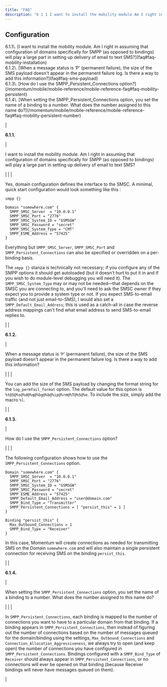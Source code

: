 ```yaml
---
title: "FAQ"
description: "6 1 1 I want to install the mobility module Am I right in assuming that configuration of domains specifically for SMPP as opposed to bindings will play a large part in setting up delivery of email to text SMS 6 1 2 When a message status is P permanent..."
---
```



## <a name="faq-mobility1"></a> Configuration

<a name="idp179488"></a> 

<dl>

<dt>6.1.1\. [I want to install the mobility module. Am I right in assuming that configuration of domains specifically for SMPP (as opposed to bindings) will play a large part in setting up delivery of email to text SMS?](faq#faq-mobility-installation)</dt>

<dt>6.1.2\. [When a message status is ‘P’ (permanent failure), the size of the SMS payload doesn't appear in the permanent failure log. Is there a way to add this information?](faq#faq-sms-payload)</dt>

<dt>6.1.3\. [How do I use the SMPP_Persistent_Connections option?](/momentum/mobile/mobile-reference/mobile-reference-faq#faq-mobility-persistent)</dt>

<dt>6.1.4\. [When setting the SMPP_Persistent_Connections option, you set the name of a binding to a number. What does the number assigned to this name do?](/momentum/mobile/mobile-reference/mobile-reference-faq#faq-mobility-persistent-number)</dt>

</dl>

| <a name="faq-mobility-installation"></a> <a name="idp1310080"></a> 

**6.1.1.**

 | 

I want to install the mobility module. Am I right in assuming that configuration of domains specifically for SMPP (as opposed to bindings) will play a large part in setting up delivery of email to text SMS?

 |
|  | 

Yes, domain configuration defines the interface to the SMSC. A minimal, quick start configuration would look something like this :

```
smpp {}

Domain "somewhere.com" {
  SMPP_SMSC_Server  = "10.0.0.1"
  SMPP_SMSC_Port = "2776"
  SMPP_SMSC_System_ID = "GSMSGW"
  SMPP_SMSC_Password = "secret"
  SMPP_SMSC_System_Type = "CMT"
  SMPP_ESME_Address = "57425"
}
```

Everything but `SMPP_SMSC_Server`, `SMPP_SMSC_Port` and `SMPP_Persistent_Connections` can also be specified or overridden on a per-binding basis.

The `smpp {}` stanza is technically not necessary; if you configure any of the SMPP options it should get autoloaded (but it doesn't hurt to put it in and if you wish to do module-level debugging you will need it). The `SMPP_SMSC_System_Type` may or may not be needed—that depends on the SMSC you are connecting to, and you'll need to ask the SMSC owner if they expect you to provide a system type or not. If you expect SMS-to-email traffic (and not just email-to-SMS), I would also set a `SMPP_Default_Email_Address`; this is used as a catch-all in case the reverse address mappings can't find what email address to send SMS-to-email replies to.

 |
| <a name="faq-sms-payload"></a> <a name="idp1175424"></a> 

**6.1.2.**

 | 

When a message status is ‘`P`’ (permanent failure), the size of the SMS payload doesn't appear in the permanent failure log. Is there a way to add this information?

 |
|  | 

You can add the size of the SMS payload by changing the format string for the `log_permfail_format` option. The default value for this option is `%t@S@%s@%d@%q@%bg@%b@%ip@%rm@%T@%S@%e`. To include the size, simply add the macro `%l`.

 |
| <a name="faq-mobility-persistent"></a> <a name="idp6592"></a> 

**6.1.3.**

 | 

How do I use the `SMPP_Persistent_Connections` option?

 |
|  | 

The following configuration shows how to use the `SMPP_Persistent_Connections` option.

```
Domain "somewhere.com" {
  SMPP_SMSC_Server  = "10.0.0.1"
  SMPP_SMSC_Port = "2776"
  SMPP_SMSC_System_ID = "GSMSGW"
  SMPP_SMSC_Password = "secret"
  SMPP_ESME_Address = "57425"
  SMPP_Default_Email_Address = "user@domain.com"
  SMPP_Bind_Type = "Transmitter"
  SMPP_Persistent_Connections = [ "persist_this" = 1 ]
}

Binding "persist_this" {
  Max_Outbound_Connections = 1
  SMPP_Bind_Type = "Receiver"
}
```

In this case, Momentum will create connections as needed for transmitting SMS on the Domain `somewhere.com` and will also maintain a single persistent connection for receiving SMS on the binding `persist_this`.

 |
| <a name="faq-mobility-persistent-number"></a> <a name="idp170544"></a> 

**6.1.4.**

 | 

When setting the `SMPP_Persistent_Connections` option, you set the name of a binding to a number. What does the number assigned to this name do?

 |
|  | 

In `SMPP_Persistent_Connections`, each binding is mapped to the number of connections you want to have to a particular domain from that binding. If a binding appears in `SMPP_Persistent_Connections`, then instead of figuring out the number of connections based on the number of messages queued for the domain/binding using the settings, `Max_Outbound_Connections` and `Connection_Allocation_Aggressiveness`, we always try to open (and keep open) the number of connections you have configured in `SMPP_Persistent_Connections`. Bindings configured with a `SMPP_Bind_Type` of `Receiver` should always appear in `SMPP_Persistent_Connections`, or no connections will ever be opened on that binding (because Receiver bindings will never have messages queued on them).

 |